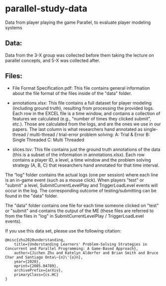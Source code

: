 # parallel-study-data
Data from player playing the game Parallel, to evaluate player modeling systems


## Data: 
Data from the 3-X group was collected before them taking the lecture on parallel concepts, and 5-X was collected after.

## Files: 

- File Format Specification.pdf:
This file contains general information about the file format of the files inside of the "data" folder.

- annotations.xlsx:
This file contains a full dataset for player modeling (including ground truth), resulting from processing the provided logs.  Each row in the EXCEL file is a time window, and contains a collection of features we calculated (e.g., "number of times they clicked submit", etc.). Those are calculated from the logs, and are the ones we use in our papers.
The last column is what researchers hand annotated as single-thread / multi-thread / trial-error problem solving: 
A: Trial & Error
B: Single Threaded
C: Multi Threaded

- slices.tsv:
This file contains just the ground truth annotations of the data (this is a subset of the information in annotations.xlsx). Each row contains a player ID, a level, a time window and the problem solving strategy (A, B, C) that researchers hand annotated for that time interval.

The “log" folder contains the actual logs (one per session) where each line is an in-game event (such as a mouse click). When players "test" or "submit" a level, SubmitCurrentLevelPlay and TriggerLoadLevel events will occur in the log. The corresponding outcome of testing/submitting can be found in the "data" folder.

The "data" folder contains one file for each time someone clicked on "test" or "submit" and contains the output of the ME (these files are referred to from the files in "log" in SubmitCurrentLevelPlay / TriggerLoadLevel events).

If you use this data set, please use the following citation:

```
@misc{zhu2020understanding,
    title={Understanding Learners' Problem-Solving Strategies in Concurrent and Parallel Programming: A Game-Based Approach},
    author={Jichen Zhu and Katelyn Alderfer and Brian Smith and Bruce Char and Santiago Onta\~{n}\'{o}n},
    year={2020},
    eprint={2005.04789},
    archivePrefix={arXiv},
    primaryClass={cs.HC}
}
```
